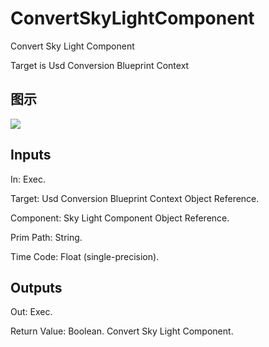 # ConvertSkyLightComponent

Convert Sky Light Component

Target is Usd Conversion Blueprint Context

## 图示

![]($-20221218-18221544.png)

## Inputs

In: Exec.

Target: Usd Conversion Blueprint Context Object Reference.

Component: Sky Light Component Object Reference.

Prim Path: String.

Time Code: Float (single-precision).  

## Outputs

Out: Exec.

Return Value: Boolean. Convert Sky Light Component.

